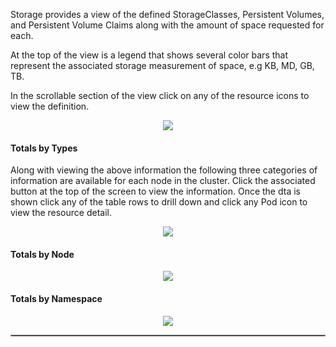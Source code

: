 
Storage provides a view of the defined StorageClasses, Persistent Volumes, and Persistent Volume Claims along with the amount of space requested for each.  

At the top of the view is a legend that shows several color bars that represent the associated storage measurement
of space, e.g KB, MD, GB, TB.

In the scrollable section of the view click on any of the resource icons to view the definition.

<p align="center">
  <img style="float: center;" src="https://raw.githubusercontent.com/k8svisual/vpk-docs/master/docs/images/tab_storage.png">
</p>


#### Totals by Types

Along with viewing the above information the following three categories of information are available for each node in the
cluster.  Click the associated button at the top of the screen to view the information.  Once the dta is shown click any of the table rows to drill down and click any Pod icon to view the resource detail.


<p align="center">
  <img style="float: center;" src="https://raw.githubusercontent.com/k8svisual/vpk-docs/master/docs/images/tab_storage_by_type.png">
</p>

#### Totals by Node

<p align="center">
  <img style="float: center;" src="https://raw.githubusercontent.com/k8svisual/vpk-docs/master/docs/images/tab_storage_by_node.png">
</p>

#### Totals by Namespace

<p align="center">
  <img style="float: center;" src="https://raw.githubusercontent.com/k8svisual/vpk-docs/master/docs/images/tab_storage_by_namespace.png">
</p>

<hr style="border:1px solid #aaaaaa">

